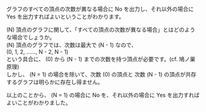 グラフのすべての頂点の次数が異なる場合に No を出力し、それ以外の場合に Yes を出力すればよいということがわかります。

\(N\) 頂点のグラフに関して、「すべての頂点の次数が異なる場合」とはどのような場合でしょうか。  
\(N\) 頂点のグラフでは、次数は最大で \(N - 1\) なので、  
\(0, 1, 2, ......, N - 2, N - 1\)  
という具合に、 \(0\) から \(N - 1\) までの次数を持つ頂点が必要です。(cf. 鳩ノ巣原理)  
しかし、 \(N = 1\) の場合を除いて、次数 \(0\) の頂点と 次数 \(N - 1\) の頂点が共存するグラフは明らかに存在し得ません。

以上のことから、 \(N = 1\) の場合に No を、それ以外の場合に Yes を出力すればよいことがわかりました。
